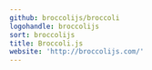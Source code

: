 ```yaml
---
github: broccolijs/broccoli
logohandle: broccolijs
sort: broccolijs
title: Broccoli.js
website: 'http://broccolijs.com/'
---
```


